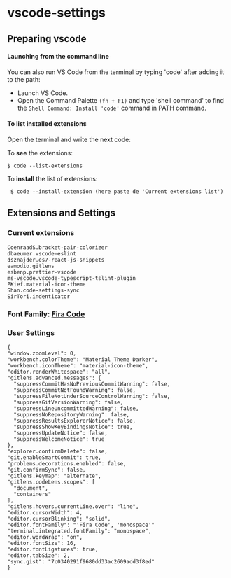 # vscode-settings

## Preparing vscode  

#### Launching from the command line

You can also run VS Code from the terminal by typing 
'code' after adding it to the path:

  

- Launch VS Code.
- Open the Command Palette ```(fn + F1)``` and type 'shell command' to find
  the ```Shell Command: Install 'code'``` command in PATH command.

#### To list installed extensions
Open the terminal and write the next code:

To **see** the extensions:

```$ code --list-extensions```

To **install** the list of extensions:

``` $ code --install-extension (here paste de 'Current extensions list')```

  
## Extensions and Settings

### Current extensions
```
CoenraadS.bracket-pair-colorizer
dbaeumer.vscode-eslint
dsznajder.es7-react-js-snippets
eamodio.gitlens
esbenp.prettier-vscode
ms-vscode.vscode-typescript-tslint-plugin
PKief.material-icon-theme
Shan.code-settings-sync
SirTori.indenticator
```

### Font Family: [Fira Code](https://github.com/tonsky/FiraCode)


### User Settings
```
{
"window.zoomLevel": 0,
"workbench.colorTheme": "Material Theme Darker",
"workbench.iconTheme": "material-icon-theme",
"editor.renderWhitespace": "all",
"gitlens.advanced.messages": {
  "suppressCommitHasNoPreviousCommitWarning": false,
  "suppressCommitNotFoundWarning": false,
  "suppressFileNotUnderSourceControlWarning": false,
  "suppressGitVersionWarning": false,
  "suppressLineUncommittedWarning": false,
  "suppressNoRepositoryWarning": false,
  "suppressResultsExplorerNotice": false,
  "suppressShowKeyBindingsNotice": true,
  "suppressUpdateNotice": false,
  "suppressWelcomeNotice": true
},
"explorer.confirmDelete": false,
"git.enableSmartCommit": true,
"problems.decorations.enabled": false,
"git.confirmSync": false,
"gitlens.keymap": "alternate",
"gitlens.codeLens.scopes": [
  "document",
  "containers"
],
"gitlens.hovers.currentLine.over": "line",
"editor.cursorWidth": 4,
"editor.cursorBlinking": "solid",
"editor.fontFamily": "'Fira Code', 'monospace'"
"terminal.integrated.fontFamily": "monospace",
"editor.wordWrap": "on",
"editor.fontSize": 16,
"editor.fontLigatures": true,
"editor.tabSize": 2,
"sync.gist": "7c0340291f9680dd33ac2609add3f8ed"
}
```